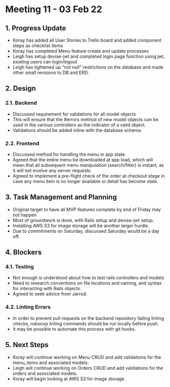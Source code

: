 # Meeting 11 - 03 Feb 22

## 1. Progress Update

- Koray has added all User Stories to Trello board and added component steps as checklist items
- Koray has completed Menu feature create and update processes
- Leigh has setup devise-jwt and completed login page function using jwt, existing users can login/logout
- Leigh has tightened up "not null" restrictions on the database and made other small revisions to DB and ERD.

## 2. Design

### 2.1. Backend

- Discussed requirement for validations for all model objects
- This will ensure that the #errors method of new model objects can be used in the various controllers as the indicator of a valid object.
- Validations should be added inline with the database schema.

### 2.2. Frontend

- Discussed method for handling the menu in app state.
- Agreed that the entire menu be downloaded at app load, which will mean that all subsequent menu manipulation (search/filter) is instant, as it will not involve any server requests.
- Agreed to implement a pre-flight check of the order at checkout stage in case any menu item is no longer available or detail has become stale.

## 3. Task Management and Planning

- Original target to have all MVP features complete by end of Friday may not happen
- Most of groundwork is done, with Rails setup and devise-jwt setup.
- Installing AWS S3 for image storage will be another larger hurdle.
- Due to commitments on Saturday, discussed Saturday would be a day off.

## 4. Blockers

### 4.1. Testing

- Not enough is understood about how to test rails controllers and models
- Need to research conventions on file locations and naming, and syntax for interacting with Rails objects.
- Agreed to seek advice from Jarrod.

### 4.2. Linting Errors

- In order to prevent pull requests on the backend repository failing linting checks, rubocop linting commands should be run locally before push.
- It may be possible to automate this process with git hooks.

## 5. Next Steps

- Koray will continue working on Menu CRUD and add validations for the menu_items and associated models.
- Leigh will continue working on Orders CRUD and add validations for the orders and associated models.
- Koray will begin looking at AWS S3 for image storage.
